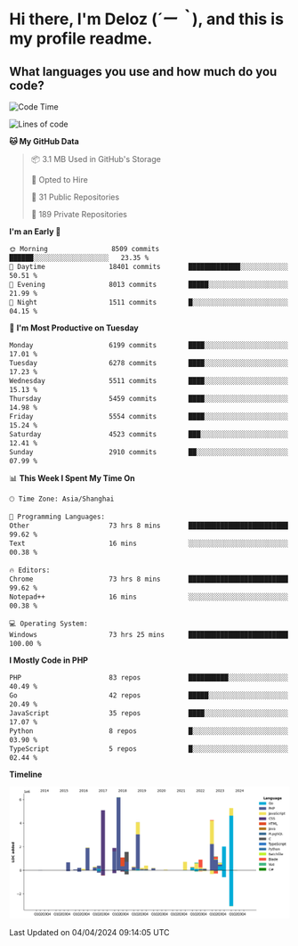 # **Hi there, I'm Deloz (*´ー｀*), and this is my profile readme.**

## **What languages you use and how much do you code?**

<!--START_SECTION:waka-->
![Code Time](http://img.shields.io/badge/Code%20Time-3%2C681%20hrs%2032%20mins-blue)

![Lines of code](https://img.shields.io/badge/From%20Hello%20World%20I%27ve%20Written-40.4%20million%20lines%20of%20code-blue)

**🐱 My GitHub Data** 

> 📦 3.1 MB Used in GitHub's Storage 
 > 
> 💼 Opted to Hire
 > 
> 📜 31 Public Repositories 
 > 
> 🔑 189 Private Repositories 
 > 
**I'm an Early 🐤** 

```text
🌞 Morning                8509 commits        ██████░░░░░░░░░░░░░░░░░░░   23.35 % 
🌆 Daytime                18401 commits       █████████████░░░░░░░░░░░░   50.51 % 
🌃 Evening                8013 commits        █████░░░░░░░░░░░░░░░░░░░░   21.99 % 
🌙 Night                  1511 commits        █░░░░░░░░░░░░░░░░░░░░░░░░   04.15 % 
```
📅 **I'm Most Productive on Tuesday** 

```text
Monday                   6199 commits        ████░░░░░░░░░░░░░░░░░░░░░   17.01 % 
Tuesday                  6278 commits        ████░░░░░░░░░░░░░░░░░░░░░   17.23 % 
Wednesday                5511 commits        ████░░░░░░░░░░░░░░░░░░░░░   15.13 % 
Thursday                 5459 commits        ████░░░░░░░░░░░░░░░░░░░░░   14.98 % 
Friday                   5554 commits        ████░░░░░░░░░░░░░░░░░░░░░   15.24 % 
Saturday                 4523 commits        ███░░░░░░░░░░░░░░░░░░░░░░   12.41 % 
Sunday                   2910 commits        ██░░░░░░░░░░░░░░░░░░░░░░░   07.99 % 
```


📊 **This Week I Spent My Time On** 

```text
🕑︎ Time Zone: Asia/Shanghai

💬 Programming Languages: 
Other                    73 hrs 8 mins       █████████████████████████   99.62 % 
Text                     16 mins             ░░░░░░░░░░░░░░░░░░░░░░░░░   00.38 % 

🔥 Editors: 
Chrome                   73 hrs 8 mins       █████████████████████████   99.62 % 
Notepad++                16 mins             ░░░░░░░░░░░░░░░░░░░░░░░░░   00.38 % 

💻 Operating System: 
Windows                  73 hrs 25 mins      █████████████████████████   100.00 % 
```

**I Mostly Code in PHP** 

```text
PHP                      83 repos            ██████████░░░░░░░░░░░░░░░   40.49 % 
Go                       42 repos            █████░░░░░░░░░░░░░░░░░░░░   20.49 % 
JavaScript               35 repos            ████░░░░░░░░░░░░░░░░░░░░░   17.07 % 
Python                   8 repos             █░░░░░░░░░░░░░░░░░░░░░░░░   03.90 % 
TypeScript               5 repos             █░░░░░░░░░░░░░░░░░░░░░░░░   02.44 % 
```



**Timeline**

![Lines of Code chart](https://raw.githubusercontent.com/deloz/deloz/main/assets/bar_graph.png)


 Last Updated on 04/04/2024 09:14:05 UTC
<!--END_SECTION:waka-->
